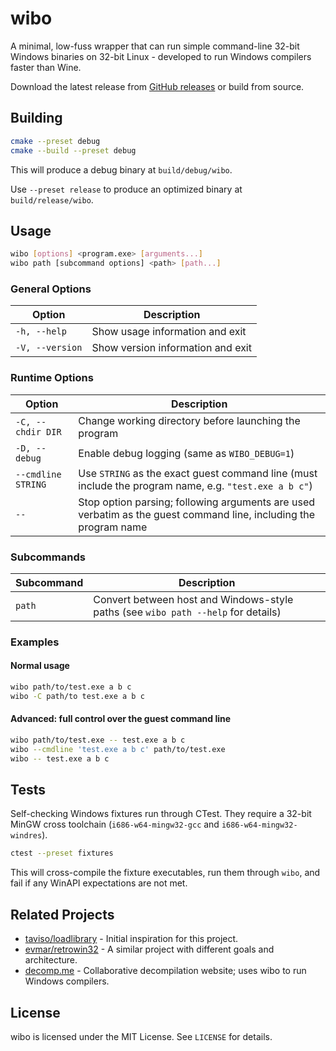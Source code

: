# wibo

A minimal, low-fuss wrapper that can run simple command-line 32-bit Windows binaries on 32-bit Linux - developed to run Windows compilers faster than Wine.

Download the latest release from [GitHub releases](https://github.com/decompals/wibo/releases) or build from source.

## Building

```sh
cmake --preset debug
cmake --build --preset debug
```

This will produce a debug binary at `build/debug/wibo`.

Use `--preset release` to produce an optimized binary at `build/release/wibo`.

## Usage

```sh
wibo [options] <program.exe> [arguments...]
wibo path [subcommand options] <path> [path...]
```

### General Options

| Option          | Description                       |
| --------------- | --------------------------------- |
| `-h, --help`    | Show usage information and exit   |
| `-V, --version` | Show version information and exit |

### Runtime Options

| Option             | Description                                                                                                      |
| ------------------ | ---------------------------------------------------------------------------------------------------------------- |
| `-C, --chdir DIR`  | Change working directory before launching the program                                                            |
| `-D, --debug`      | Enable debug logging (same as `WIBO_DEBUG=1`)                                                                    |
| `--cmdline STRING` | Use `STRING` as the exact guest command line (must include the program name, e.g. `"test.exe a b c"`)            |
| `--`               | Stop option parsing; following arguments are used verbatim as the guest command line, including the program name |

### Subcommands

| Subcommand | Description                                                                       |
| ---------- | --------------------------------------------------------------------------------- |
| `path`     | Convert between host and Windows-style paths (see `wibo path --help` for details) |

### Examples

#### Normal usage

```sh
wibo path/to/test.exe a b c
wibo -C path/to test.exe a b c
```

#### Advanced: full control over the guest command line

```sh
wibo path/to/test.exe -- test.exe a b c
wibo --cmdline 'test.exe a b c' path/to/test.exe
wibo -- test.exe a b c
```

## Tests

Self-checking Windows fixtures run through CTest. They require a 32-bit MinGW cross toolchain (`i686-w64-mingw32-gcc` and `i686-w64-mingw32-windres`).

```sh
ctest --preset fixtures
```

This will cross-compile the fixture executables, run them through `wibo`, and fail if any WinAPI expectations are not met.

## Related Projects

- [taviso/loadlibrary](https://github.com/taviso/loadlibrary) - Initial inspiration for this project.
- [evmar/retrowin32](https://github.com/evmar/retrowin32) - A similar project with different goals and architecture.
- [decomp.me](https://decomp.me) - Collaborative decompilation website; uses wibo to run Windows compilers.

## License

wibo is licensed under the MIT License. See `LICENSE` for details.
